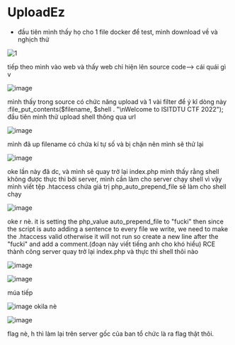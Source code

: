  # **UploadEz**
 
- đầu tiên mình thấy họ cho 1 file docker để test, mình download về và nghịch thử

![1](https://user-images.githubusercontent.com/85442500/205485231-a4e32552-65a9-4903-a5fb-b6f892c1c264.png)

tiếp theo mình vào web  và thấy web chỉ hiện lên source code--> cái quái gì v

![image](https://user-images.githubusercontent.com/85442500/205485288-6a756789-83cd-41ec-a844-a9f2e845ca25.png)

mình thấy trong source có chức năng upload và 1 vài filter
để ý kĩ dòng này :file_put_contents($filename, $shell . "\nWelcome to ISITDTU CTF 2022");
đầu tiên mình thử upload shell thông qua url

![image](https://user-images.githubusercontent.com/85442500/205485555-25be63ae-a0e9-47f8-be1e-6d993e539c26.png)

mình đã up filename có chứa kí tự số và bị chặn nên mình sẽ thử lại

![image](https://user-images.githubusercontent.com/85442500/205485598-174801eb-7aba-45e6-9606-31c58f565835.png)

oke lần này đã dc, và mình sẽ quay trở lại index.php
mình thấy rằng shell không được thực thi bởi server, mình cần làm cho server chạy shell
vì vậy mình viết tệp .htaccess chứa giá trị php_auto_prepend_file sẽ làm cho shell chạy

![image](https://user-images.githubusercontent.com/85442500/205485736-be2215ce-d202-42ad-b860-0ddddd3f3cd0.png)

oke r nè. it is setting the php_value auto_prepend_file to "fucki"
then since the script is auto adding a sentence to every file we write, we need to make the .htaccess valid otherwise it will not run
so create a new line after the "fucki" and add a comment.(đoạn này viết tiếng anh cho khó hiểu)
RCE thành công server
quay trở lại index.php và thực thi shell thôi nào

![image](https://user-images.githubusercontent.com/85442500/205485829-b391aa5d-3153-4fee-8e90-90c485ac2908.png)

![image](https://user-images.githubusercontent.com/85442500/205485845-ab3b191d-4ac0-48d6-bbcf-53a944350ffa.png)

múa tiếp 

![image](https://user-images.githubusercontent.com/85442500/205485874-622e170f-8766-4da6-ad70-727814657241.png)
okila nè

![image](https://user-images.githubusercontent.com/85442500/205485890-a479c006-6956-4050-83c5-79f4bc55a99b.png)

flag nè, h thì làm lại trên server gốc của ban tổ chức là ra flag thật thôi.
